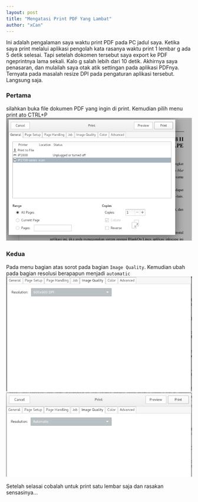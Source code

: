 ```yaml
---
layout: post
title: "Mengatasi Print PDF Yang Lambat"
author: "xCan"
---
```


Ini adalah pengalaman saya waktu print PDF pada PC jadul saya. Ketika saya print melalui aplikasi pengolah kata rasanya waktu print 1 lembar g ada 5 detik selesai.
Tapi setelah dokomen tersebut saya export ke PDF ngeprintnya lama sekali. Kalo g salah lebih dari 10 detik. Akhirnya saya penasaran, dan mulailah saya otak atik settingan pada aplikasi PDFnya. Ternyata pada masalah resize DPI pada pengaturan aplikasi tersebut.
Langsung saja.
### Pertama
silahkan buka file dokumen PDF yang ingin di print. Kemudian pilih menu print ato CTRL+P
![alt text](/img/pdf1.png "Peratama")
### Kedua
Pada menu bagian atas sorot pada bagian `Image Quality`. Kemudian ubah pada bagian resolusi berapapun menjadi `automatic`
![alt text](/img/pdf2.png "Kedua")
![alt text](/img/pdf3.png "Ketiga")

Setelah selasai cobalah untuk print satu lembar saja dan rasakan sensasinya...


